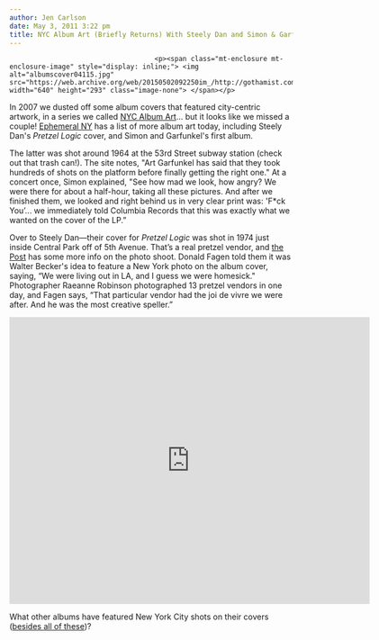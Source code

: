 ```yaml
---
author: Jen Carlson
date: May 3, 2011 3:22 pm
title: NYC Album Art (Briefly Returns) With Steely Dan and Simon & Garfunkel
---
```


	
										<p><span class="mt-enclosure mt-enclosure-image" style="display: inline;"> <img alt="albumscover04115.jpg" src="https://web.archive.org/web/20150502092250im_/http://gothamist.com/attachments/arts_jen/albumscover04115.jpg" width="640" height="293" class="image-none"> </span></p>

<p>In 2007 we dusted off some album covers that featured city-centric artwork, in a series we called <a href="https://web.archive.org/web/20150502092250/http://gothamist.com/tags/nycalbumart">NYC Album Art</a>... but it looks like we missed a couple! <a href="https://web.archive.org/web/20150502092250/http://ephemeralnewyork.wordpress.com/2011/04/30/when-rock-album-covers-featured-new-york-city/">Ephemeral NY</a> has a list of more album art today, including Steely Dan&apos;s <em>Pretzel Logic</em> cover, and Simon and Garfunkel&apos;s first album.</p>

<p>The latter was shot around 1964 at the 53rd Street subway station (check out that trash can!). The site notes, &quot;Art Garfunkel has said that they took hundreds of shots on the platform before finally getting the right one.&quot; At a concert once, Simon explained, &quot;See how mad we look, how angry? We were there for about a half-hour, taking all these pictures. And after we finished them, we looked and right behind us in very clear print was: &apos;F*ck You&#x2019;... we immediately told Columbia Records that this was exactly what we wanted on the cover of the LP.&#x201D; </p>

<p>Over to Steely Dan&#x2014;their cover for <em>Pretzel Logic</em> was shot in 1974 just inside Central Park off of 5th Avenue. That&#x2019;s a real pretzel vendor, and <a href="https://web.archive.org/web/20150502092250/http://www.nypost.com/p/entertainment/music/nyc_greatest_hits_6WkRrJ9VFgt4U6JF2MoQsK#ixzz1LEgDFqyF">the Post</a> has some more info on the photo shoot. Donald Fagen told them it was Walter Becker&apos;s idea to feature a New York photo on the album cover, saying, &#x201C;We were living out in LA, and I guess we were homesick.&quot; Photographer Raeanne Robinson photographed 13 pretzel vendors in one day, and Fagen says, &#x201C;That particular vendor had the joi de vivre we were after. And he was the most creative speller.&#x201D;</p>

<p><iframe width="640" height="510" src="https://web.archive.org/web/20150502092250if_/http://www.youtube.com/embed/kx-Oq9GdN1E" frameborder="0" allowfullscreen></iframe></p>

<p>What other albums have featured New York City shots on their covers (<a href="&lt;a href=" http:="" gothamist.com="" tags="" nycalbumart"="">besides all of these</a>)?</p>					
										
									
				